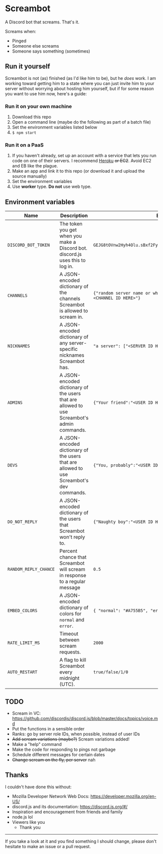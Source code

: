 # Screambot
A Discord bot that screams. That's it.

Screams when:
- Pinged
- Someone else screams
- Someone says something (sometimes)

## Run it yourself
Screambot is not (as) finished (as I'd like him to be), but he _does_ work. I am working toward getting him to a state where you can just invite him to your server without worrying about hosting him yourself, but if for some reason you want to use him now, here's a guide:
### Run it on your own machine
1. Download this repo
2. Open a command line (maybe do the following as part of a batch file)
3. Set the environment variables listed below
4. `$ npm start`

### Run it on a PaaS
1. If you haven't already, set up an account with a service that lets you run code on one of their servers. I recommend [Heroku](https://www.heroku.com/home) ~~or EC2~~. Avoid EC2 and EB like the plague.
2. Make an app and link it to this repo (or download it and upload the source manually)
3. Set the environment variables
4. Use **worker** type. **Do not** use web type. 


## Environment variables
| Name | Description | Example |
| --- | --- | --- |
| `DISCORD_BOT_TOKEN` | The token you get when you make a Discord bot. discord.js uses this to log in. | `GEJG8tOVnw2Hyh4Olu.sBxf2FyEaQJ.cMq.lfsLzrSIzMFNf9d3qTqxRrnq` |
| `CHANNELS` | A JSON-encoded dictionary of the channels Screambot is allowed to scream in. | `{"random server name or whatever you want - #general":"<CHANNEL ID HERE>"}` |
| `NICKNAMES` | A JSON-encoded dictionary of any server-specific nicknames Screambot has. | `"a server": ["<SERVER ID HERE>", "Screamy Boye"]` |
| `ADMINS` | A JSON-encoded dictionary of the users that are allowed to use Screambot's admin commands. | `{"Your friend":"<USER ID HERE>"}` |
| `DEVS` | A JSON-encoded dictionary of the users that are allowed to use Screambot's dev commands. | `{"You, probably":"<USER ID HERE>"}` |
| `DO_NOT_REPLY` | A JSON-encoded dictionary of the users that Screambot won't reply to. | `{"Naughty boy":"<USER ID HERE>"}` |
| `RANDOM_REPLY_CHANCE` | Percent chance that Screambot will scream in response to a regular message | `0.5` |
| `EMBED_COLORS` | A JSON-encoded dictionary of colors for `normal` and `error`. | `{ "normal": "#A755B5", "error": "#FF3636" }` | `{ "normal": "#A755B5", "error": "#FF3636" }` |
| `RATE_LIMIT_MS` | Timeout between scream requests. | `2000` |
| `AUTO_RESTART` | A flag to kill Screambot every midnight (UTC). | `true/false/1/0` |

## TODO
- Scream in VC: https://github.com/discordjs/discord.js/blob/master/docs/topics/voice.md
- Put the functions in a sensible order
- Ranks: go by server role IDs, when possible, instead of user IDs
- ~~Add scream variations (maybe?)~~ Scream variations added!
- Make a "help" command
- Make the code for responding to pings not garbage
- Schedule different messages for certain dates
- ~~Change scream on the fly, per server~~ nah


## Thanks
I couldn't have done this without:
- Mozilla Developer Network Web Docs: https://developer.mozilla.org/en-US/
- discord.js and its documentation: https://discord.js.org/#/
- Inspiration and encouragement from friends and family
- node.js lol
- Viewers like you
  - Thank you

---

If you take a look at it and you find something I should change, please don't hesitate to make an issue or a pull request.
